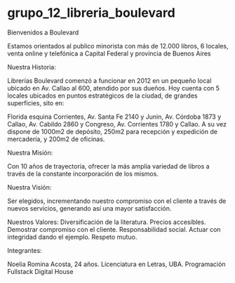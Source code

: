 # grupo_12_libreria_boulevard

Bienvenidos a Boulevard 

Estamos orientados al publico minorista con más de 12.000 libros, 6 locales, venta online y telefónica a Capital Federal y provincia de Buenos Aires 



Nuestra Historia:

Librerías Boulevard comenzó a funcionar en 2012 en un pequeño local ubicado en Av. Callao al 600, atendido por sus dueños. Hoy cuenta con 5 locales ubicados en puntos estratégicos de la ciudad, de grandes superficies, sito en:

Florida esquina Corrientes,
Av. Santa Fe 2140 y Junin,
Av. Córdoba 1873 y Callao,
Av. Cabildo 2860 y Congreso,
Av. Corrientes 1780 y Callao.
A su vez dispone de 1000m2 de depósito, 250m2 para recepción y expedición de mercadería, y 200m2 de oficinas.

 

Nuestra Misión:

Con 10 años de trayectoria, ofrecer la más amplia variedad de libros a través de la constante incorporación de los mismos.

Nuestra Visión:

Ser elegidos, incrementando nuestro compromiso con el cliente a través de nuevos servicios, generando así una mayor satisfacción.

Nuestros Valores:
Diversificación de la literatura.
Precios accesibles.
Demostrar compromiso con el cliente.
Responsabilidad social.
Actuar con integridad dando el ejemplo.
Respeto mutuo.
 

Integrantes: 

Noelia Romina Acosta, 24 años. Licenciatura en Letras, UBA. Programación Fullstack Digital House



